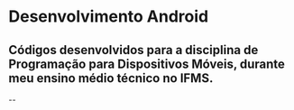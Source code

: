 # Desenvolvimento Android
## Códigos desenvolvidos para a disciplina de Programação para Dispositivos Móveis, durante meu ensino médio técnico no IFMS.
--
